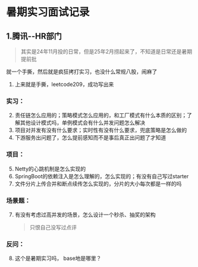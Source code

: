# 暑期实习面试记录

## 1.腾讯--HR部门
> 其实是24年11月投的日常，但是25年2月捞起来了，不知道是日常还是暑期提前批

就一个手撕，然后就是疯狂拷打实习，也没什么常规八股，闹麻了
1. 上来就是手撕，leetcode209，成功写出来
### 实习：
2. 责任链怎么应用的；策略模式怎么应用的，和工厂模式有什么本质的区别；了解其他设计模式吗，单例模式会有什么并发问题怎么解决
3. 项目对并发有没有什么要求；实时性有没有什么要求，兜底策略是怎么做的
4. 下游服务出问题了，怎么提前感知而不是事后真正出问题了才知道
### 项目：
5. Netty的心跳机制是怎么实现的
6. SpringBoot的依赖注入是怎么理解的，怎么实现的；有没有自己写过starter
7. 文件分片上传合并和断点续传怎么实现的，分片的大小每次都是一样的吗
### 场景题：
7. 有没有考虑过高并发的场景，怎么设计一个秒杀、抽奖的架构
    >只恨自己没写过点评

### 反问：
8. 这个是暑期实习吗， base地是哪里？
